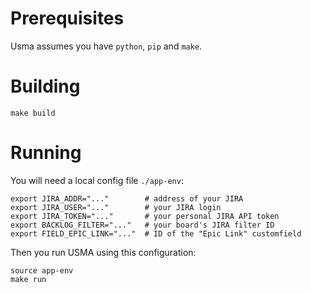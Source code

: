 # Prerequisites

Usma assumes you have `python`, `pip` and `make`.

# Building

```
make build
```

# Running

You will need a local config file `./app-env`:

```
export JIRA_ADDR="..."        # address of your JIRA
export JIRA_USER="..."        # your JIRA login
export JIRA_TOKEN="..."       # your personal JIRA API token
export BACKLOG_FILTER="..."   # your board's JIRA filter ID
export FIELD_EPIC_LINK="..."  # ID of the "Epic Link" customfield
```

Then you run USMA using this configuration:

```
source app-env
make run
```
